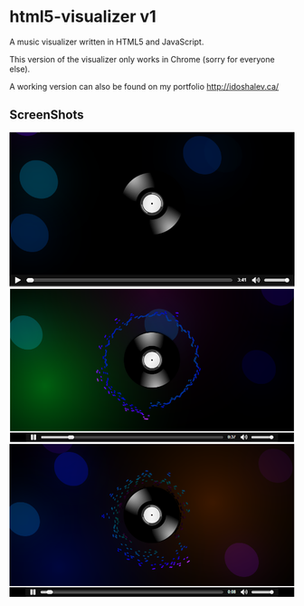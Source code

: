 html5-visualizer v1
============
A music visualizer written in HTML5 and JavaScript.

This version of the visualizer only works in Chrome (sorry for everyone else).

A working version can also be found on my portfolio <http://idoshalev.ca/>

ScreenShots
---------

![Screenshot 1](screenshot1.png)
![Screenshot 2](screenshot2.png)
![Screenshot 3](screenshot3.png)
